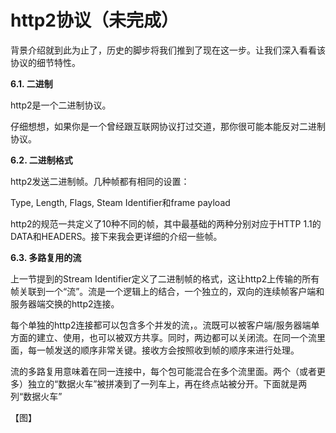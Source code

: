 # http2协议（未完成）

背景介绍就到此为止了，历史的脚步将我们推到了现在这一步。让我们深入看看该协议的细节特性。

**6.1. 二进制**

http2是一个二进制协议。

仔细想想，如果你是一个曾经跟互联网协议打过交道，那你很可能本能反对二进制协议。

**6.2. 二进制格式**

http2发送二进制帧。几种帧都有相同的设置：

Type, Length, Flags, Steam Identifier和frame payload

http2的规范一共定义了10种不同的帧，其中最基础的两种分别对应于HTTP 1.1的DATA和HEADERS。接下来我会更详细的介绍一些帧。

**6.3. 多路复用的流**

上一节提到的Stream Identifier定义了二进制帧的格式，这让http2上传输的所有帧关联到一个“流”。流是一个逻辑上的结合，一个独立的，双向的连续帧客户端和服务器端交换的http2连接。

每个单独的http2连接都可以包含多个并发的流，。流既可以被客户端/服务器端单方面的建立、使用，也可以被双方共享。同时，两边都可以关闭流。在同一个流里面，每一帧发送的顺序非常关键。接收方会按照收到帧的顺序来进行处理。

流的多路复用意味着在同一连接中，每个包可能混合在多个流里面。两个（或者更多）独立的“数据火车”被拼凑到了一列车上，再在终点站被分开。下面就是两列“数据火车”

【图】


